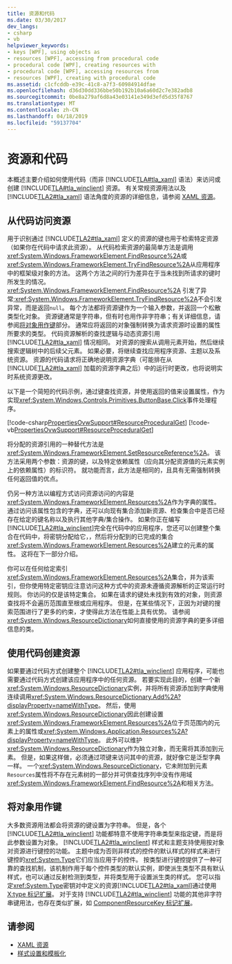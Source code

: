 ```yaml
---
title: 资源和代码
ms.date: 03/30/2017
dev_langs:
- csharp
- vb
helpviewer_keywords:
- keys [WPF], using objects as
- resources [WPF], accessing from procedural code
- procedural code [WPF], creating resources with
- procedural code [WPF], accessing resources from
- resources [WPF], creating with procedural code
ms.assetid: c1cfcddb-e39c-41c8-a7f3-60984914dfae
ms.openlocfilehash: d36d30dd336bbe50b192b10a6a60d2c7e382adb8
ms.sourcegitcommit: 0be8a279af6d8a43e03141e349d3efd5d35f8767
ms.translationtype: MT
ms.contentlocale: zh-CN
ms.lasthandoff: 04/18/2019
ms.locfileid: "59137704"
---
```

# <a name="resources-and-code"></a>资源和代码
本概述主要介绍如何使用代码（而非 [!INCLUDE[TLA#tla_xaml](../../../../includes/tlasharptla-xaml-md.md)] 语法）来访问或创建 [!INCLUDE[TLA#tla_winclient](../../../../includes/tlasharptla-winclient-md.md)] 资源。 有关常规资源用法以及 [!INCLUDE[TLA2#tla_xaml](../../../../includes/tla2sharptla-xaml-md.md)] 语法角度的资源的详细信息，请参阅 [XAML 资源](xaml-resources.md)。  

<a name="accessing"></a>   
## <a name="accessing-resources-from-code"></a>从代码访问资源  
 用于识别通过 [!INCLUDE[TLA2#tla_xaml](../../../../includes/tla2sharptla-xaml-md.md)] 定义的资源的键也用于检索特定资源（如果你在代码中请求此资源）。 从代码检索资源的最简单方法是调用<xref:System.Windows.FrameworkElement.FindResource%2A>或<xref:System.Windows.FrameworkElement.TryFindResource%2A>从应用程序中的框架级对象的方法。 这两个方法之间的行为差异在于当未找到所请求的键时所发生的情况。 <xref:System.Windows.FrameworkElement.FindResource%2A> 引发了异常;<xref:System.Windows.FrameworkElement.TryFindResource%2A>不会引发异常，而是返回`null`。 每个方法都将资源键作为一个输入参数，并返回一个松散类型化对象。 资源键通常是字符串，但有时也用作非字符串；有关详细信息，请参阅[将对象用作键](#objectaskey)部分。 通常应将返回的对象强制转换为请求资源时设置的属性所要求的类型。 代码资源解析的查找逻辑与动态资源引用 [!INCLUDE[TLA2#tla_xaml](../../../../includes/tla2sharptla-xaml-md.md)] 情况相同。 对资源的搜索从调用元素开始，然后继续搜索逻辑树中的后续父元素。 如果必要，将继续查找应用程序资源、主题以及系统资源。 资源的代码请求将正确地说明资源字典（可能排在从 [!INCLUDE[TLA2#tla_xaml](../../../../includes/tla2sharptla-xaml-md.md)] 加载的资源字典之后）中的运行时更改，也将说明实时系统资源更改。  
  
 以下是一个简短的代码示例，通过键查找资源，并使用返回的值来设置属性，作为实现<xref:System.Windows.Controls.Primitives.ButtonBase.Click>事件处理程序。  
  
 [!code-csharp[PropertiesOvwSupport#ResourceProceduralGet](~/samples/snippets/csharp/VS_Snippets_Wpf/PropertiesOvwSupport/CSharp/page3.xaml.cs#resourceproceduralget)]
 [!code-vb[PropertiesOvwSupport#ResourceProceduralGet](~/samples/snippets/visualbasic/VS_Snippets_Wpf/PropertiesOvwSupport/visualbasic/page3.xaml.vb#resourceproceduralget)]  
  
 将分配的资源引用的一种替代方法是<xref:System.Windows.FrameworkElement.SetResourceReference%2A>。 该方法采用两个参数：资源的键，以及特定依赖属性（应向其分配资源值的元素实例上的依赖属性）的标识符。 就功能而言，此方法是相同的，且具有无需强制转换任何返回值的优点。  
  
 仍另一种方法以编程方式访问资源访问的内容是<xref:System.Windows.FrameworkElement.Resources%2A>作为字典的属性。 通过访问该属性包含的字典，还可以向现有集合添加新资源、检查集合中是否已经存在给定的键名称以及执行其他字典/集合操作。 如果你正在编写[!INCLUDE[TLA2#tla_winclient](../../../../includes/tla2sharptla-winclient-md.md)]完全在代码中的应用程序，您还可以创建整个集合在代码中，将密钥分配给它，，然后将分配到的已完成的集合<xref:System.Windows.FrameworkElement.Resources%2A>建立的元素的属性。 这将在下一部分介绍。  
  
 你可以在任何给定索引<xref:System.Windows.FrameworkElement.Resources%2A>集合，并为该索引，但你使用特定密钥应注意访问这种方式中的资源未遵循资源解析的正常运行时规则。 你访问的仅是该特定集合。 如果在请求的键处未找到有效的对象，则资源查找将不会遍历范围直至根或应用程序。 但是，在某些情况下，正因为对键的搜索范围进行了更多的约束，才使得此方法在性能上具有优势。 请参阅<xref:System.Windows.ResourceDictionary>如何直接使用的资源字典的更多详细信息的类。  
  
<a name="creating"></a>   
## <a name="creating-resources-with-code"></a>使用代码创建资源  
 如果要通过代码方式创建整个 [!INCLUDE[TLA2#tla_winclient](../../../../includes/tla2sharptla-winclient-md.md)] 应用程序，可能也需要通过代码方式创建该应用程序中的任何资源。 若要实现此目的，创建一个新<xref:System.Windows.ResourceDictionary>实例，并将所有资源添加到字典使用连续调用<xref:System.Windows.ResourceDictionary.Add%2A?displayProperty=nameWithType>。 然后，使用<xref:System.Windows.ResourceDictionary>因此创建设置<xref:System.Windows.FrameworkElement.Resources%2A>位于页范围内的元素上的属性或<xref:System.Windows.Application.Resources%2A?displayProperty=nameWithType>。 此外可以维护<xref:System.Windows.ResourceDictionary>作为独立对象，而无需将其添加到元素。 但是，如果这样做，必须通过项键来访问其中的资源，就好像它是泛型字典一样。 一个<xref:System.Windows.ResourceDictionary>，它未附加到元素`Resources`属性将不存在元素树的一部分并可供查找序列中没有作用域<xref:System.Windows.FrameworkElement.FindResource%2A>和相关方法。  
  
<a name="objectaskey"></a>   
## <a name="using-objects-as-keys"></a>将对象用作键  
 大多数资源用法都会将资源的键设置为字符串。 但是，各个 [!INCLUDE[TLA2#tla_winclient](../../../../includes/tla2sharptla-winclient-md.md)] 功能都特意不使用字符串类型来指定键，而是将此参数设置为对象。 [!INCLUDE[TLA2#tla_winclient](../../../../includes/tla2sharptla-winclient-md.md)] 样式和主题支持使用按对象对资源进行键控的功能。 主题中成为否则非样式的控件的默认样式的样式来进行键控的<xref:System.Type>它们应当应用于的控件。 按类型进行键控提供了一种可靠的查找机制，该机制作用于每个控件类型的默认实例，即使派生类型不具有默认样式，也可以通过反射检测到类型，并将类型用于设置派生类的样式。 您可以指定<xref:System.Type>密钥对中定义的资源[!INCLUDE[TLA2#tla_xaml](../../../../includes/tla2sharptla-xaml-md.md)]通过使用[X:type 标记扩展](../../xaml-services/x-type-markup-extension.md)。 对于支持 [!INCLUDE[TLA2#tla_winclient](../../../../includes/tla2sharptla-winclient-md.md)] 功能的其他非字符串键用法，也存在类似扩展，如 [ComponentResourceKey 标记扩展](componentresourcekey-markup-extension.md)。  
  
## <a name="see-also"></a>请参阅

- [XAML 资源](xaml-resources.md)
- [样式设置和模板化](../controls/styling-and-templating.md)
